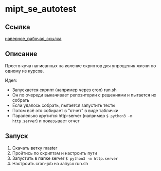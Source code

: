 # mipt_se_autotest
## Ссылка
[наверное_рабочая_ссылка](http://93.175.11.181/)

## Описание
Просто куча написанных на коленке скриптов для упрощения жизни по одному из курсов.

Идея:
* Запускается скрипт (например через cron) run.sh
* Он по очереди выкачивает репозитории с решениями и пытается их собрать
* Если удалось собрать, пытается запустить тесты
* Потом всё это собирает в "отчет" в виде таблички
* Паралельно крутится http-server (например `$ python3 -m http.server`) и показывает отчет

## Запуск
1. Скачать ветку master
2. Пройтись по скриптам и настроить пути
3. Запустить в папке server `$ python3 -m http.server`
4. Настроить cron-job на запуск run.sh
